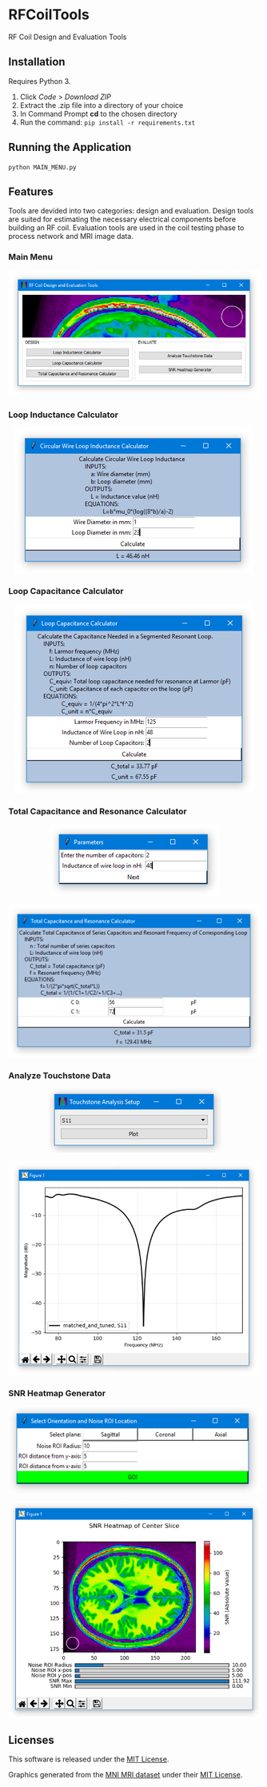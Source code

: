 # RFCoilTools
RF Coil Design and Evaluation Tools

## Installation
Requires Python 3.
1. Click *Code* > *Download ZIP*
2. Extract the .zip file into a directory of your choice
3. In Command Prompt **cd** to the chosen directory
4. Run the command:
`pip install -r requirements.txt`

## Running the Application

`python MAIN_MENU.py`

## Features

Tools are devided into two categories: design and evaluation. Design tools are suited for estimating the necessary electrical components before building an RF coil. Evaluation tools are used in the coil testing phase to process network and MRI image data.

### Main Menu

<p align="center">
  <img src="./screenshots/MainMenuScreenshot2.PNG">
</p>

### Loop Inductance Calculator

<p align="center">
  <img src="./screenshots/InductanceCalc.PNG">
</p>

### Loop Capacitance Calculator

<p align="center">
  <img src="./screenshots/CapCalc.PNG">
</p>

### Total Capacitance and Resonance Calculator

<p align="center">
  <img src="./screenshots/ResCalc1.PNG">
</p>
<p align="center">
  <img src="./screenshots/ResCalc2.PNG">
</p>

### Analyze Touchstone Data

<p align="center">
  <img src="./screenshots/touchstone1.PNG">
</p>
<p align="center">
  <img src="./screenshots/touchstone2.PNG">
</p>

### SNR Heatmap Generator

<p align="center">
  <img src="./screenshots/heatmap1.PNG">
</p>
<p align="center">
  <img src="./screenshots/heatmap2.PNG">
</p>

## Licenses

This software is released under the [MIT License](LICENSE).

Graphics generated from the [MNI MRI dataset](http://nist.mni.mcgill.ca/?p=935) under their [MIT License](https://github.com/WilliamMathieu/RFCoilTools/blob/master/MNI%20Dataset%20License).
